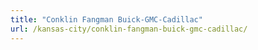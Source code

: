 ```yaml
---
title: "Conklin Fangman Buick-GMC-Cadillac"
url: /kansas-city/conklin-fangman-buick-gmc-cadillac/
---
```

